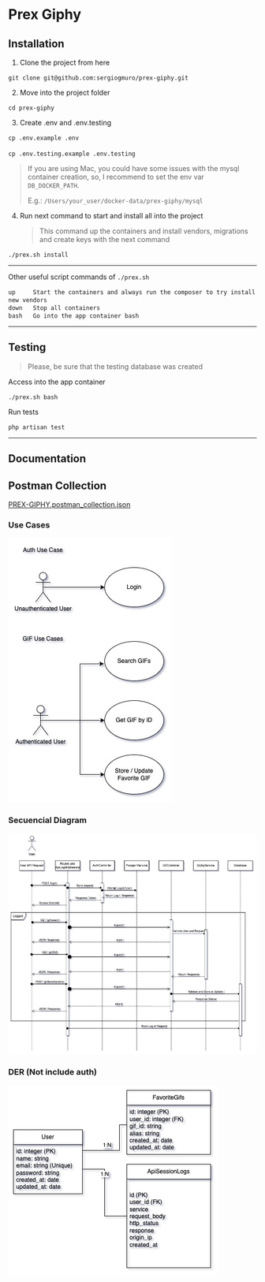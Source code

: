# Prex Giphy 

## Installation

1. Clone the project from here
```shell
git clone git@github.com:sergiogmuro/prex-giphy.git
```

2. Move into the project folder
```shell
cd prex-giphy
```

3. Create .env and .env.testing
```shell
cp .env.example .env

cp .env.testing.example .env.testing
```

> If you are using Mac, you could have some issues with the
> mysql container creation, so, I recommend to set the env var
> `DB_DOCKER_PATH`. 
> 
> E.g.: `/Users/your_user/docker-data/prex-giphy/mysql` 

4. Run next command to start and install all into the project
   > This command up the containers and install vendors,
   > migrations and create keys with the next command
```shell
./prex.sh install
```

-----

Other useful script commands of `./prex.sh `
```shell
up     Start the containers and always run the composer to try install new vendors
down   Stop all containers
bash   Go into the app container bash
```

------

## Testing

> Please, be sure that the testing database was created

Access into the app container
```shell
./prex.sh bash
```

Run tests
```shell
php artisan test
```

------

## Documentation

## Postman Collection
[PREX-GIPHY.postman_collection.json](documents/PREX-GIPHY.postman_collection.json)

###  Use Cases
![documents/Prex-Giphy-Use-Cases.jpg](documents/Prex-Giphy-Use-Cases.jpg)

###  Secuencial Diagram
![documents/Prex-Giphy-Secuencial.jpg](documents/Prex-Giphy-Secuencial.jpg)

###  DER (Not include auth)
![documents/Prex-Giphy-DER.jpg](documents/Prex-Giphy-DER.jpg)
